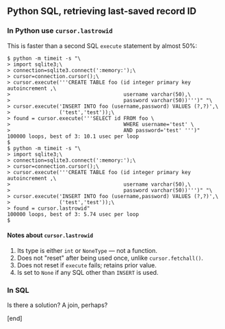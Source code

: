 ## Python SQL, retrieving last-saved record ID

### In Python use `cursor.lastrowid`

This is faster than a second SQL `execute` statement by almost 50%:

~~~
$ python -m timeit -s "\
> import sqlite3;\
> connection=sqlite3.connect(':memory:');\
> cursor=connection.cursor();\
> cursor.execute('''CREATE TABLE foo (id integer primary key autoincrement ,\
>                                     username varchar(50),\
>                                     password varchar(50))''')" "\
> cursor.execute('INSERT INTO foo (username,password) VALUES (?,?)',\
>                ('test','test'));\
> found = cursor.execute('''SELECT id FROM foo \
>                                     WHERE username='test' \
>                                     AND password='test' ''')"
100000 loops, best of 3: 10.1 usec per loop
$
$ python -m timeit -s "\
> import sqlite3;\
> connection=sqlite3.connect(':memory:');\
> cursor=connection.cursor();\
> cursor.execute('''CREATE TABLE foo (id integer primary key autoincrement ,\
>                                     username varchar(50),\
>                                     password varchar(50))''')" "\
> cursor.execute('INSERT INTO foo (username,password) VALUES (?,?)',\
>                ('test','test'));\
> found = cursor.lastrowid"
100000 loops, best of 3: 5.74 usec per loop
$ 
~~~

#### Notes about `cursor.lastrowid`

 1. Its type is either `int` or `NoneType` — not a function.
 2. Does not "reset" after being used once, unlike `cursor.fetchall()`.
 3. Does not reset if `execute` fails; retains prior value.
 3. Is set to `None` if any SQL other than `INSERT` is used.

### In SQL

Is there a solution? A join, perhaps?

[end]
